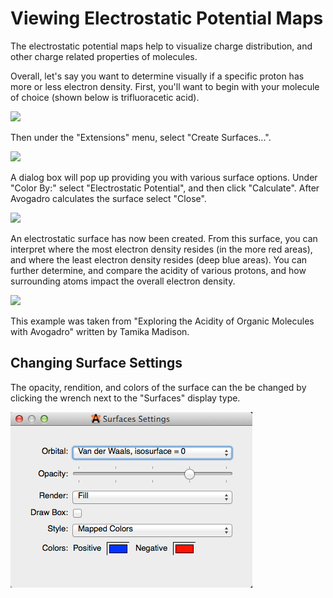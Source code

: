 # Viewing Electrostatic Potential Maps

The electrostatic potential maps help to visualize charge distribution, and other charge related properties of molecules.

Overall, let's say you want to determine visually if a specific proton has more or less electron density. First, you'll want to begin with your molecule of choice (shown below is trifluoracetic acid). 

![][1]

[1]: images/5-viewing-electrostatic-potential/a1c98ea0-9b27-4d24-8deb-2059a294e297.png

Then under the "Extensions" menu, select "Create Surfaces...". 

![][2]

[2]: images/5-viewing-electrostatic-potential/7f132e98-a851-4b7a-8489-054b093f32ea.png

A dialog box will pop up providing you with various surface options. Under "Color By:" select "Electrostatic Potential", and then click "Calculate". After Avogadro calculates the surface select "Close".

![][3]

[3]: images/5-viewing-electrostatic-potential/376ff43c-b15e-42c4-9dd8-a3442b1c1d6b.png

An electrostatic surface has now been created. From this surface, you can interpret where the most electron density resides (in the more red areas), and where the least electron density resides (deep blue areas). You can further determine, and compare the acidity of various protons, and how surrounding atoms impact the overall electron density.

![][4]

[4]: images/5-viewing-electrostatic-potential/6774032d-207d-421e-9bfb-0834a3213d6d.png

This example was taken from "Exploring the Acidity of Organic Molecules with Avogadro" written by Tamika Madison.

## Changing Surface Settings

The opacity, rendition, and colors of the surface can the be changed by clicking the wrench next to the "Surfaces" display type.

![Changing Surface Settings][5]

[5]: images/5-viewing-electrostatic-potential/changing-surface-settings.png

